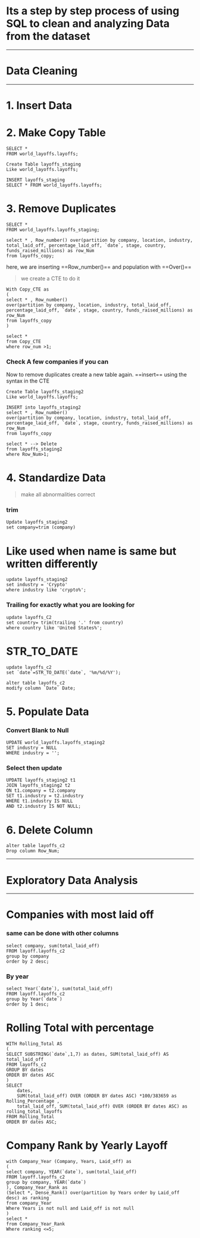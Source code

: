 
# Its a step by step process of using SQL to clean and analyzing Data from the dataset
---
# Data Cleaning
---
# 1. Insert Data



# 2. Make Copy Table

	SELECT * 
	FROM world_layoffs.layoffs;

	Create Table layoffs_staging 
	Like world_layoffs.layoffs;

	INSERT layoffs_staging 
	SELECT * FROM world_layoffs.layoffs;



# 3. Remove Duplicates

	SELECT *
	FROM world_layoffs.layoffs_staging;

	select * , Row_number() over(partition by company, location, industry, total_laid_off, percentage_laid_off, `date`, stage, country, funds_raised_millions) as row_Num
	from layoffs_copy;

here, we are inserting ==Row_number()== and population with ==Over()==

> we create a CTE to do it


	With Copy_CTE as
	(
	select * , Row_number() 
	over(partition by company, location, industry, total_laid_off, percentage_laid_off, `date`, stage, country, funds_raised_millions) as row_Num
	from layoffs_copy
	)
	
	select *
	from Copy_CTE
	where row_num >1; 

### Check A few companies if you can


Now to remove duplicates create a new table again. ==insert== using the syntax in the CTE

	Create Table layoffs_staging2 
	Like world_layoffs.layoffs;

	INSERT into layoffs_staging2 
	select * , Row_number() 
	over(partition by company, location, industry, total_laid_off, percentage_laid_off, `date`, stage, country, funds_raised_millions) as row_Num
	from layoffs_copy

	select * --> Delete
	from layoffs_staging2
	where Row_Num>1;

# 4. Standardize Data

> make all abnormalities correct

### trim

	Update layoffs_staging2
	set company=trim (company)

# Like used when name is same but written differently

	update layoffs_staging2
	set industry = 'Crypto'
	where industry like 'crypto%';

### Trailing for exactly what you are looking for

	update layoffs_C2
	set country= trim(trailing '.' from country)
	where country like 'United States%';
# STR_TO_DATE

	update layoffs_c2
	set `date`=STR_TO_DATE(`date`, '%m/%d/%Y');

	alter table layoffs_c2
	modify column `Date` Date;

# 5. Populate Data

### Convert Blank to Null

	UPDATE world_layoffs.layoffs_staging2
	SET industry = NULL
	WHERE industry = '';

### Select then update

	UPDATE layoffs_staging2 t1
	JOIN layoffs_staging2 t2
	ON t1.company = t2.company
	SET t1.industry = t2.industry
	WHERE t1.industry IS NULL
	AND t2.industry IS NOT NULL;

# 6. Delete Column

	alter table layoffs_c2
	Drop column Row_Num;

---
# Exploratory Data Analysis
---
# Companies with most laid off
### same can be done with other columns

	select company, sum(total_laid_off)
	FROM layoff.layoffs_c2
	group by company
	order by 2 desc;
### By year

	select Year(`date`), sum(total_laid_off)
	FROM layoff.layoffs_c2
	group by Year(`date`)
	order by 1 desc;
# Rolling Total with percentage

	WITH Rolling_Total AS 
	(
	SELECT SUBSTRING(`date`,1,7) as dates, SUM(total_laid_off) AS total_laid_off
	FROM layoffs_c2
	GROUP BY dates
	ORDER BY dates ASC
	)
	SELECT 
		dates, 
		SUM(total_laid_off) OVER (ORDER BY dates ASC) *100/383659 as Rolling_Percentage ,
		total_laid_off, SUM(total_laid_off) OVER (ORDER BY dates ASC) as rolling_total_layoffs
	FROM Rolling_Total
	ORDER BY dates ASC;


# Company Rank by Yearly Layoff

	with Company_Year (Company, Years, Laid_off) as
	(
	select company, YEAR(`date`), sum(total_laid_off)
	FROM layoff.layoffs_c2
	group by company, YEAR(`date`)
	), Company_Year_Rank as
	(Select *, Dense_Rank() over(partition by Years order by Laid_off desc) as ranking
	from company_Year
	Where Years is not null and Laid_off is not null
	)
	select *
	from Company_Year_Rank
	Where ranking <=5;




